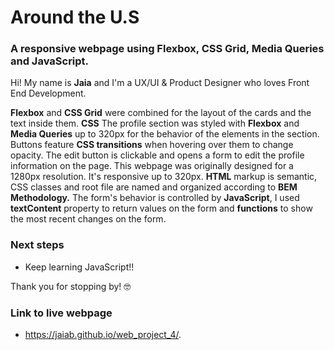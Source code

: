 # Around the U.S
### A responsive webpage using **Flexbox**,  **CSS Grid**,  **Media Queries** and JavaScript.

Hi! My name is **Jaia** and I'm a UX/UI & Product Designer who loves Front End Development.

**Flexbox** and **CSS Grid** were combined for the layout of the cards and the text inside them.
**CSS** 
The profile section was styled with **Flexbox** and **Media Queries** up to 320px for the behavior of the elements in the section.
Buttons feature **CSS transitions** when hovering over them to change opacity. 
The edit button is clickable and opens a form to edit the profile information on the page. 
This webpage was originally designed for a 1280px resolution. It's responsive up to 320px. 
**HTML** markup is semantic, CSS classes and root file are named and organized according to **BEM Methodology.**
The form's behavior is controlled by **JavaScript**,  I used **textContent** property to return values on the form and **functions** to show the most recent changes on the form.


### Next steps
* Keep learning JavaScript!!

Thank you for stopping by! :nerd_face:

### Link to live webpage
*  https://jaiab.github.io/web_project_4/.
